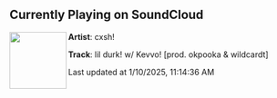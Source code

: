 ## Currently Playing on SoundCloud

[<img align="left" width="100" src="https://i1.sndcdn.com/artworks-74Xskz8H5mCEwYai-iMSpNA-t500x500.jpg">](https://soundcloud.com/cxsh_b/lil-durk-w-kevvo-prod-okpooka-wildcardt?in=saxurn/sets/causal-cones/)

**Artist**: cxsh! 

**Track**: lil durk! w/ Kevvo! [prod. okpooka & wildcardt]

Last updated at 1/10/2025, 11:14:36 AM
